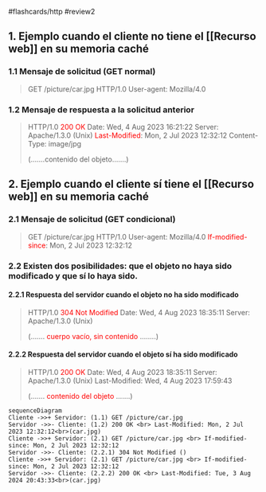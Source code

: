 #flashcards/http 
#review2

## 1.  Ejemplo cuando el cliente **no** tiene el [[Recurso web]] en su memoria caché
### 1.1 Mensaje de solicitud (**GET normal**)
> GET /picture/car.jpg HTTP/1.0
> User-agent: Mozilla/4.0

### 1.2 Mensaje de respuesta a la solicitud anterior
> HTTP/1.0 <span style="color:red">200 OK </span>
> Date: Wed, 4 Aug 2023 16:21:22
> Server: Apache/1.3.0 (Unix)
> <span style="color:red">Last-Modified</span>: Mon, 2 Jul 2023 12:32:12
> Content-Type: image/jpg
> 
> (.......contenido del objeto.......)

## 2. Ejemplo cuando el cliente **sí** tiene el [[Recurso web]] en su memoria caché
### 2.1 Mensaje de solicitud (GET condicional)
> GET /picture/car.jpg HTTP/1.0
> User-agent: Mozilla/4.0
> <span style="color:red">If-modified-since</span>: Mon, 2 Jul 2023 12:32:12
### 2.2 Existen dos posibilidades: que el objeto no haya sido modificado y que sí lo haya sido.
#### 2.2.1 Respuesta del servidor cuando el objeto **no** ha sido modificado
> HTTP/1.0 <span style="color:red">304 Not Modified</span>
> Date: Wed, 4 Aug 2023 18:35:11
> Server: Apache/1.3.0 (Unix)
>   
> (....... <span style="color:red">cuerpo vacío, sin contenido </span>........)
#### 2.2.2 Respuesta del servidor cuando el objeto **sí** ha sido modificado
> HTTP/1.0 <span style="color:red">200 OK </span>
> Date: Wed, 4 Aug 2023 18:35:11
> Server: Apache/1.3.0 (Unix)
> Last-Modified: Wed, 4 Aug 2023 17:59:43
>
> (....... <span style="color:red">contenido del objeto</span> .......)

```mermaid
sequenceDiagram
Cliente ->>+ Servidor: (1.1) GET /picture/car.jpg
Servidor ->>- Cliente: (1.2) 200 OK <br> Last-Modified: Mon, 2 Jul 2023 12:32:12<br>(car.jpg)
Cliente ->>+ Servidor: (2.1) GET /picture/car.jpg <br> If-modified-since: Mon, 2 Jul 2023 12:32:12
Servidor ->>- Cliente: (2.2.1) 304 Not Modified ()
Cliente ->>+ Servidor: (2.1) GET /picture/car.jpg <br> If-modified-since: Mon, 2 Jul 2023 12:32:12
Servidor ->>- Cliente: (2.2.2) 200 OK <br> Last-Modified: Tue, 3 Aug 2024 20:43:33<br>(car.jpg)
```

